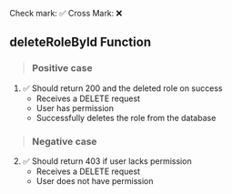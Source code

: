 Check mark: ✅
Cross Mark: ❌

## deleteRoleById Function

> ### Positive case
1. ✅ Should return 200 and the deleted role on success
   - Receives a DELETE request
   - User has permission
   - Successfully deletes the role from the database

> ### Negative case
2. ✅ Should return 403 if user lacks permission
   - Receives a DELETE request
   - User does not have permission
